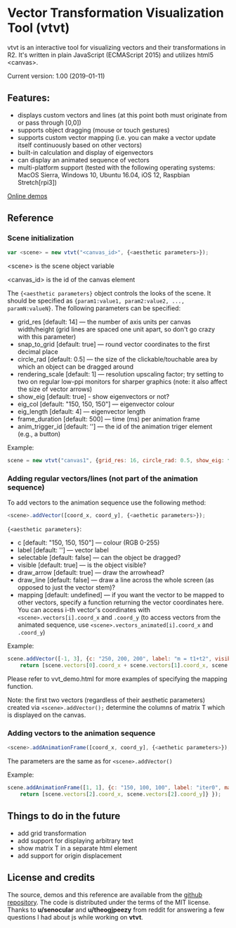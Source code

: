 # Vector Transformation Visualization Tool (vtvt) 
 
vtvt is an interactive tool for visualizing vectors and their transformations in R2. It's written in plain JavaScript (ECMAScript 2015) and utilizes html5 \<canvas\>. 

Current version: 1.00 (2019-01-11)

## Features:
- displays custom vectors and lines (at this point both must originate from or pass through [0,0])
- supports object dragging (mouse or touch gestures)
- supports custom vector mapping (i.e. you can make a vector update itself continuously based on other vectors)
- built-in calculation and display of eigenvectors
- can display an animated sequence of vectors
- multi-platform support (tested with the following operating systems: MacOS Sierra, Windows 10, Ubuntu 16.04, iOS 12, Raspbian Stretch[rpi3])

[Online demos](https://www.expunctis.com/2019/01/11//vtvt-demo.html) 

## Reference

### Scene initialization

```javascript
var <scene> = new vtvt("<canvas_id>", {<aesthetic parameters>});
```
\<scene\> is the scene object variable

\<canvas_id\> is the id of the canvas element

The `{<aesthetic parameters}` object controls the looks of the scene. It should be specified as `{param1:value1, param2:value2, ..., paramN:valueN}`. The following parameters can be specified:

- grid_res [default: 14] — the number of axis units per canvas width/height (grid lines are spaced one unit apart, so don't go crazy with this parameter)
- snap_to_grid [default: true] — round vector coordinates to the first decimal place
- circle_rad [default: 0.5] — the size of the clickable/touchable area by which an object can be dragged around
- rendering_scale [default: 1] — resolution upscaling factor; try setting to two on regular low-ppi monitors for sharper graphics (note: it also affect the size of vector arrows)
- show_eig [default: true] - show eigenvectors or not?
- eig_col [default: "150, 150, 150"] — eigenvector colour
- eig_length [default: 4] — eigenvector length
- frame_duration [default: 500] — time (ms) per animation frame
- anim_trigger_id [default: ''] — the id of the animation triger element (e.g., a button)

Example:

```javascript
scene = new vtvt("canvas1", {grid_res: 16, circle_rad: 0.5, show_eig: false});
```

### Adding regular vectors/lines (not part of the animation sequence)

To add vectors to the animation sequence use the following method:

```javascript
<scene>.addVector([coord_x, coord_y], {<aethetic parameters>});
```

`{<aesthetic parameters}`:

- c [default: "150, 150, 150"] — colour (RGB 0-255)
- label [default: ''] — vector label
- selectable [default: false] — can the object be dragged?
- visible [default: true] — is the object visible?
- draw_arrow [default: true] — draw the arrowhead?
- draw_line [default: false] — draw a line across the whole screen (as opposed to just the vector stem)?
- mapping [default: undefined] — if you want the vector to be mapped to other vectors, specify a function returning the vector coordinates here. You can access i-th vector's coordinates with `<scene>.vectors[i].coord_x` and `.coord_y` (to access vectors from the animated sequence, use `<scene>.vectors_animated[i].coord_x` and `.coord_y`)

Example:

```javascript
scene.addVector([-1, 3], {c: "250, 200, 200", label: "m = t1+t2", visible: true, mapping: function(){ 
	return [scene.vectors[0].coord_x + scene.vectors[1].coord_x, scene.vectors[0].coord_y + scene.vectors[1].coord_y ];} });
```

Please refer to vvt_demo.html for more examples of specifying the mapping function.

Note: the first two vectors (regardless of their aesthetic parameters) created via `<scene>.addVector();` determine the columns of matrix T which is displayed on the canvas.

### Adding vectors to the animation sequence

```javascript
<scene>.addAnimationFrame([coord_x, coord_y], {<aethetic parameters>});
```

The parameters are the same as for `<scene>.addVector()`

Example:

```javascript
scene.addAnimationFrame([1, 1], {c: "150, 100, 100", label: "iter0", mapping: function(){ 
    return [scene.vectors[2].coord_x, scene.vectors[2].coord_y]} });
```

## Things to do in the future

- add grid transformation
- add support for displaying arbitrary text
- show matrix T in a separate html element
- add support for origin displacement

## License and credits

The source, demos and this reference are available from the [github repository](https://github.com/ex-punctis/vtvt). The code is distributed under the terms of the MIT license. Thanks to **u/senocular** and **u/theogjpeezy** from reddit for answering a few questions I had about js while working on **vtvt**.